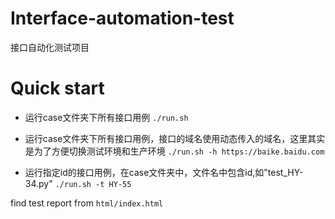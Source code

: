 # Interface-automation-test
接口自动化测试项目

# Quick start

- 运行case文件夹下所有接口用例
    ```./run.sh```
    
- 运行case文件夹下所有接口用例，接口的域名使用动态传入的域名，这里其实是为了方便切换测试环境和生产环境
    ```./run.sh -h https://baike.baidu.com```

- 运行指定id的接口用例，在case文件夹中，文件名中包含id,如"test_HY-34.py"
    ```./run.sh -t HY-55```



find test report from `html/index.html`
